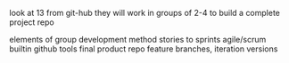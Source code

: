 look at 13 from git-hub
they will work in groups of 2-4 to build a complete project repo

elements of group development method
	stories to sprints
	agile/scrum
	builtin github tools
	final product repo
	feature branches, iteration versions